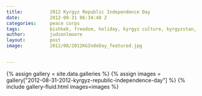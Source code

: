 ```yaml
---
title:			2012 Kyrgyz Republic Independence Day
date:			2012-08-31 06:34:48 Z
categories:		peace corps
tags:			bishkek, freedom, holiday, kyrgyz culture, kyrgyzstan, peace corps
author:			judsonlmoore
layout:			post
image:			2012/08/2012KGIndeDay_featured.jpg


---
```


{% assign gallery = site.data.galleries %}
{% assign images = gallery["2012-08-31-2012-kyrgyz-republic-independence-day"] %}
{% include gallery-fluid.html images=images %}
